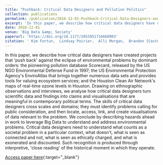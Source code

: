 ```yaml
---
title: "Pushback: Critical Data Designers and Pollution Politics"
collection: publications
permalink: /publication/2016-12-01-Pushback-Critical-Data-Designers-and-Pollution-Politics
excerpt: 'In this paper, we describe how critical data designers have created projects that &apos;push back&apos; against the eclipse of environmental problems by dominant orders: the pioneering pollution database Scorecard, released by the US NGO Environmental Defense Fund in 1997; the US Environmental Protection Agen...'
date: 2016-12-01
venue: 'Big Data &amp; Society'
paperurl: 'https://doi.org/10.1177/2053951716668903'
citation: ' Kim Fortun,  Lindsay Poirier,  Alli Morgan,  Brandon {Costelloe-Kuehn},  Mike Fortun, &quot;Pushback: Critical Data Designers and Pollution Politics.&quot; Big Data &amp;amp; Society, 2016.'
---
```

In this paper, we describe how critical data designers have created projects that &apos;push back&apos; against the eclipse of environmental problems by dominant orders: the pioneering pollution database Scorecard, released by the US NGO Environmental Defense Fund in 1997; the US Environmental Protection Agency&apos;s EnviroAtlas that brings together numerous data sets and provides tools for valuing ecosystem services; and the Houston Clean Air Network&apos;s maps of real-time ozone levels in Houston. Drawing on ethnographic observations and interviews, we analyse how critical data designers turn scientific data and findings into claims and visualisations that are meaningful in contemporary political terms. The skills of critical data designers cross scales and domains; they must identify problems calling for public consideration, and then locate, access, link, and create visualisations of data relevant to the problem. We conclude by describing hazards ahead in work to leverage Big Data to understand and address environmental problems. Critical data designers need to understand what counts as a societal problem in a particular context, what doesn&apos;t, what is seen as connected and not, what is seen as ethically charged, and what is exonerated and discounted. Such recognition is produced through interpretive, &apos;close reading&apos; of the historical moment in which they operate.

[Access paper here](https://doi.org/10.1177/2053951716668903){:target="_blank"}
